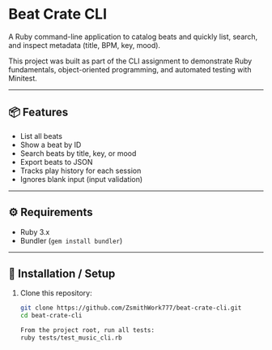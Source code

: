 # Beat Crate CLI

A Ruby command-line application to catalog beats and quickly list, search, and inspect metadata (title, BPM, key, mood).  

This project was built as part of the CLI assignment to demonstrate Ruby fundamentals, object-oriented programming, and automated testing with Minitest.

---

## 📦 Features
- List all beats
- Show a beat by ID
- Search beats by title, key, or mood
- Export beats to JSON
- Tracks play history for each session
- Ignores blank input (input validation)

---

## ⚙️ Requirements
- Ruby 3.x  
- Bundler (`gem install bundler`)

---

## 🚀 Installation / Setup
1. Clone this repository:  
   ```bash
   git clone https://github.com/ZsmithWork777/beat-crate-cli.git
   cd beat-crate-cli

   From the project root, run all tests:
   ruby tests/test_music_cli.rb